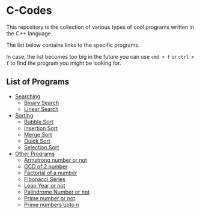 # C-Codes
This repository is the collection of various types of cool programs written in the C++ language. 

The list below contains links to the specific programs.

In case, the list becomes too big in the future you can use `cmd + f` or `ctrl + f` to find the program you might be looking for.

## List of Programs
- [Searching](./Searching)
  - [Binary Search](./searching/binarysearch.c)
  - [Linear Search](./searching/linearsearch.c)
- [Sorting](./sorting)
  - [Bubble Sort](./sorting/bubblesort.c)
  - [Insertion Sort](./sorting/Insertion_sort.c)
  - [Merge Sort](./sorting/mergesort.c)
  - [Ouick Sort](./sorting/Quick_sort.c)
  - [Selection Sort](./sorting/selectionsort.c)
- [Other Programs](./otherprograms)
  - [Armstrong number or not](./otherprograms/armstrongnumber.c)
  - [GCD of 2 number](./otherprograms/gcd.c)
  - [Factorial of a number](./otherprograms/factorial.c)
  - [Fibonacci Series](./otherprograms/fibonacci.c)
  - [Leap Year or not](./otherprograms/leapyear.c)
  - [Palindrome Number or not](./otherprograms/palindromenumber.c)
  - [Prime number or not](./otherprograms/primenumber.c)
  - [Prime numbers upto n](./otherprograms/primenumupton.c)